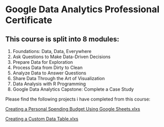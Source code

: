 # Google Data Analytics Professional Certificate

## This course is split into 8 modules:

 1. Foundations: Data, Data, Everywhere
 2. Ask Questions to Make Data-Driven Decisions
 3. Prepare Data for Exploration
 4. Process Data from Dirty to Clean
 5. Analyze Data to Answer Questions
 6. Share Data Through the Art of Visualization
 7. Data Analysis with R Programming
 8. Google Data Analytics Capstone: Complete a Case Study

Please find the following projects i have completed from this course:

[Creating a Personal Spending Budget Using Google Sheets.xlxs](https://github.com/Rasihha/Google-Data-Analytics-Professional-Certificate/blob/beff40e7932094cc6ffe45d47e2ba8ff9ea8f74c/Create%20a%20Personal%20Spending%20Budget%20Using%20Google%20Sheets.xlsx)

[Creating a Custom Data Table.xlxs](https://github.com/Rasihha/Google-Data-Analytics-Professional-Certificate/blob/6459835c6d1d5906b87423cf436ccb50401721b9/Creating%20a%20Custom%20Data%20Table.xlsx)
